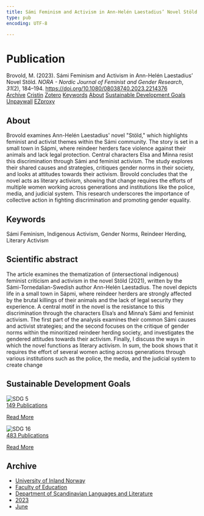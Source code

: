 ```yaml
---
title: Sámi Feminism and Activism in Ann-Helén Laestadius’ Novel Stöld
type: pub
encoding: UTF-8

---
```

<h1>Publication</h1>
<article id="csl-bib-container-Y2LYSNAZ" class="csl-bib-container">
  <div class="csl-bib-body"> <div class="csl-entry">Brovold, M. (2023). Sámi Feminism and Activism in Ann-Helén Laestadius’ Novel Stöld. <i>NORA - Nordic Journal of Feminist and Gender Research</i>, <i>31</i>(2), 184–194. <a href="https://doi.org/10.1080/08038740.2023.2214376">https://doi.org/10.1080/08038740.2023.2214376</a></div> </div>
  <div class="csl-bib-buttons">
    <a href="#taxonomy-article-Y2LYSNAZ" alt="archive" class="csl-bib-button">Archive</a>
    <a href="https://app.cristin.no/results/show.jsf?id=2153287" alt="Cristin" class="csl-bib-button">Cristin</a>
    <a href="http://zotero.org/groups/5881554/items/Y2LYSNAZ" alt="Zotero" class="csl-bib-button">Zotero</a>
    <a href="#keywords-article-Y2LYSNAZ" alt="keywords" class="csl-bib-button">Keywords</a>
    <a href="#about-article-Y2LYSNAZ" alt="about_pub" class="csl-bib-button">About</a>
    <a href="#sdg-article-Y2LYSNAZ" alt="sdg" class="csl-bib-button">Sustainable Development Goals</a>
    <a href="https://www.tandfonline.com/doi/pdf/10.1080/08038740.2023.2214376?needAccess=true&amp;role=button" alt="Unpaywall" class="csl-bib-button">Unpaywall</a>
    <a href="https://www.tandfonline.com/doi/pdf/10.1080/08038740.2023.2214376?needAccess=true&amp;role=button" alt="EZproxy" class="csl-bib-button">EZproxy</a>
  </div>
  <div id="csl-bib-meta-container-Y2LYSNAZ"></div>
</article>
<div id="csl-bib-meta-Y2LYSNAZ" class="csl-bib-meta">
  <article id="about-article-Y2LYSNAZ" class="about_pub-article">
    <h1>About</h1>
    Brovold examines Ann-Helén Laestadius' novel "Stöld," which highlights feminist and activist themes within the Sámi community. The story is set in a small town in Sápmi, where reindeer herders face violence against their animals and lack legal protection. Central characters Elsa and Minna resist this discrimination through Sámi and feminist activism. The study explores their shared causes and strategies, critiques gender norms in their society, and looks at attitudes towards their activism. Brovold concludes that the novel acts as literary activism, showing that change requires the efforts of multiple women working across generations and institutions like the police, media, and judicial system. This research underscores the importance of collective action in fighting discrimination and promoting gender equality.
  </article>
  <article id="keywords-article-Y2LYSNAZ" class="keywords-article">
    <h1>Keywords</h1>
    Sámi Feminism, Indigenous Activism, Gender Norms, Reindeer Herding, Literary Activism
  </article>
  <article id="abstract-article-Y2LYSNAZ" class="abstract-article">
    <h1>Scientific abstract</h1>
    The article examines the thematization of (intersectional indigenous) feminist criticism and activism in the novel Stöld (2021), written by the Sámi-Tornedalian-Swedish author Ann-Helén Laestadius. The novel depicts life in a small town in Sápmi, where reindeer herders are strongly affected by the brutal killings of their animals and the lack of legal security they experience. A central motif in the novel is the resistance to this discrimination through the characters Elsa’s and Minna’s Sámi and feminist activism. The first part of the analysis examines their common Sámi causes and activist strategies; and the second focuses on the critique of gender norms within the minoritized reindeer herding society, and investigates the gendered attitudes towards their activism. Finally, I discuss the ways in which the novel functions as literary activism. In sum, the book shows that it requires the effort of several women acting across generations through various institutions such as the police, the media, and the judicial system to create change
  </article>
  <article id="sdg-article-Y2LYSNAZ" class="sdg-article">
    <h1>Sustainable Development Goals</h1>
    <div class="sdg-container"><div id="sdg5" class="sdg">
        <img src="{{< params subfolder >}}images/sdg/sdg05_en.png" class="image" alt="SDG 5">
        <div class="sdg-overlay">
          <a href="{{< params subfolder >}}en/archive/?sdg=5#archive" class="sdg-publication-count"><span>149</span> Publications</a>
          <p><a href="https://sdgs.un.org/goals/goal5" class="sdg-read-more">Read More</a></p>
        </div>
      </div> <div id="sdg16" class="sdg">
        <img src="{{< params subfolder >}}images/sdg/sdg16_en.png" class="image" alt="SDG 16">
        <div class="sdg-overlay">
          <a href="{{< params subfolder >}}en/archive/?sdg=16#archive" class="sdg-publication-count"><span>483</span> Publications</a>
          <p><a href="https://sdgs.un.org/goals/goal16" class="sdg-read-more">Read More</a></p>
        </div>
      </div></div>
  </article>
  <article id="taxonomy-article-Y2LYSNAZ" class="taxonomy-article">
    <h1>Archive</h1>
    <ul>
      <li><a href="{{< params subfolder >}}en/archive/?key=3DCRN523">University of Inland Norway</a></li>
      <li><a href="{{< params subfolder >}}en/archive/?key=WYNZA47F">Faculty of Education</a></li>
      <li><a href="{{< params subfolder >}}en/archive/?key=T9U6ILTU">Department of Scandinavian Languages and Literature</a></li>
      <li><a href="{{< params subfolder >}}en/archive/?key=2WDT9FBV">2023</a></li>
      <li><a href="{{< params subfolder >}}en/archive/?key=MJAG8E4G">June</a></li>
    </ul>
  </article>
</div>
